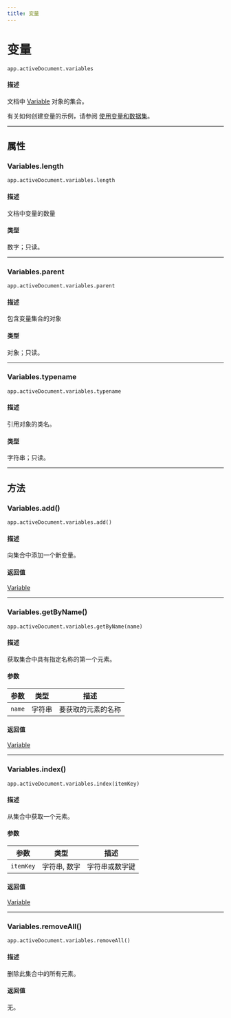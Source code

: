 ```yaml
---
title: 变量
---
```

# 变量

`app.activeDocument.variables`

#### 描述

文档中 [Variable](.././Variable) 对象的集合。

有关如何创建变量的示例，请参阅 [使用变量和数据集](../Dataset#使用变量和数据集)。

---

## 属性

### Variables.length

`app.activeDocument.variables.length`

#### 描述

文档中变量的数量

#### 类型

数字；只读。

---

### Variables.parent

`app.activeDocument.variables.parent`

#### 描述

包含变量集合的对象

#### 类型

对象；只读。

---

### Variables.typename

`app.activeDocument.variables.typename`

#### 描述

引用对象的类名。

#### 类型

字符串；只读。

---

## 方法

### Variables.add()

`app.activeDocument.variables.add()`

#### 描述

向集合中添加一个新变量。

#### 返回值

[Variable](.././Variable)

---

### Variables.getByName()

`app.activeDocument.variables.getByName(name)`

#### 描述

获取集合中具有指定名称的第一个元素。

#### 参数

| 参数      | 类型   | 描述         |
| --------- | ------ | ------------------ |
| `name`    | 字符串 | 要获取的元素的名称 |

#### 返回值

[Variable](.././Variable)

---

### Variables.index()

`app.activeDocument.variables.index(itemKey)`

#### 描述

从集合中获取一个元素。

#### 参数

| 参数      | 类型     | 描述         |
| --------- | -------------- | ------------------ |
| `itemKey` | 字符串, 数字   | 字符串或数字键     |

#### 返回值

[Variable](.././Variable)

---

### Variables.removeAll()

`app.activeDocument.variables.removeAll()`

#### 描述

删除此集合中的所有元素。

#### 返回值

无。
